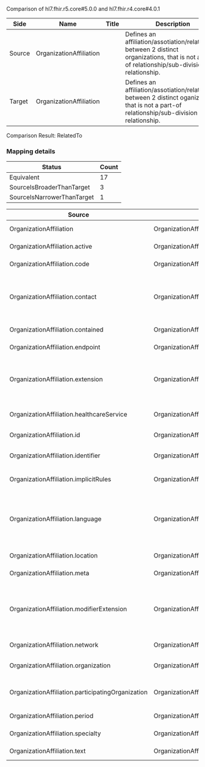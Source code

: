 Comparison of hl7.fhir.r5.core#5.0.0 and hl7.fhir.r4.core#4.0.1

| Side | Name | Title | Description | Snapshot | Differential |
| --- | --- | --- | --- | --- | --- |
| Source | OrganizationAffiliation |  | Defines an affiliation/assotiation/relationship between 2 distinct organizations, that is not a part-of relationship/sub-division relationship. | 21 | 13 |
| Target | OrganizationAffiliation |  | Defines an affiliation/assotiation/relationship between 2 distinct oganizations, that is not a part-of relationship/sub-division relationship. | 21 | 13 |


Comparison Result: RelatedTo


### Mapping details

| Status | Count |
| ------ | ----- |
Equivalent | 17 |
SourceIsBroaderThanTarget | 3 |
SourceIsNarrowerThanTarget | 1 |


| Source | Target | Status | Message |
| ------ | ------ | ------ | ------- |
| OrganizationAffiliation | OrganizationAffiliation | Equivalent | R5 `OrganizationAffiliation` maps as Equivalent to R4 `OrganizationAffiliation` |
| OrganizationAffiliation.active | OrganizationAffiliation.active | Equivalent | R5 `OrganizationAffiliation.active` maps as Equivalent to R4 `OrganizationAffiliation.active` |
| OrganizationAffiliation.code | OrganizationAffiliation.code | Equivalent | R5 `OrganizationAffiliation.code` maps as Equivalent to R4 `OrganizationAffiliation.code` |
| OrganizationAffiliation.contact | OrganizationAffiliation.telecom | SourceIsBroaderThanTarget | R5 `OrganizationAffiliation.contact` maps as SourceIsBroaderThanTarget to R4 `OrganizationAffiliation.telecom` - telecom has change due to type change: R5 contact ExtendedContactDetail has no equivalent or mapped type in R4 telecom |
| OrganizationAffiliation.contained | OrganizationAffiliation.contained | Equivalent | R5 `OrganizationAffiliation.contained` maps as Equivalent to R4 `OrganizationAffiliation.contained` |
| OrganizationAffiliation.endpoint | OrganizationAffiliation.endpoint | Equivalent | R5 `OrganizationAffiliation.endpoint` maps as Equivalent to R4 `OrganizationAffiliation.endpoint` |
| OrganizationAffiliation.extension | OrganizationAffiliation.extension | SourceIsBroaderThanTarget | R5 `OrganizationAffiliation.extension` maps as SourceIsBroaderThanTarget to R4 `OrganizationAffiliation.extension` - extension has change due to type change: R5 `extension` `Extension` maps as SourceIsBroaderThanTarget for R4 `extension` |
| OrganizationAffiliation.healthcareService | OrganizationAffiliation.healthcareService | Equivalent | R5 `OrganizationAffiliation.healthcareService` maps as Equivalent to R4 `OrganizationAffiliation.healthcareService` |
| OrganizationAffiliation.id | OrganizationAffiliation.id | Equivalent | R5 `OrganizationAffiliation.id` maps as Equivalent to R4 `OrganizationAffiliation.id` |
| OrganizationAffiliation.identifier | OrganizationAffiliation.identifier | Equivalent | R5 `OrganizationAffiliation.identifier` maps as Equivalent to R4 `OrganizationAffiliation.identifier` |
| OrganizationAffiliation.implicitRules | OrganizationAffiliation.implicitRules | Equivalent | R5 `OrganizationAffiliation.implicitRules` maps as Equivalent to R4 `OrganizationAffiliation.implicitRules` |
| OrganizationAffiliation.language | OrganizationAffiliation.language | SourceIsNarrowerThanTarget | R5 `OrganizationAffiliation.language` maps as SourceIsNarrowerThanTarget to R4 `OrganizationAffiliation.language` - language changed the binding strength from Required to Preferred; language has change due to type change: R5 `language` `code` maps as SourceIsNarrowerThanTarget for R4 `language` |
| OrganizationAffiliation.location | OrganizationAffiliation.location | Equivalent | R5 `OrganizationAffiliation.location` maps as Equivalent to R4 `OrganizationAffiliation.location` |
| OrganizationAffiliation.meta | OrganizationAffiliation.meta | Equivalent | R5 `OrganizationAffiliation.meta` maps as Equivalent to R4 `OrganizationAffiliation.meta` |
| OrganizationAffiliation.modifierExtension | OrganizationAffiliation.modifierExtension | SourceIsBroaderThanTarget | R5 `OrganizationAffiliation.modifierExtension` maps as SourceIsBroaderThanTarget to R4 `OrganizationAffiliation.modifierExtension` - modifierExtension has change due to type change: R5 `modifierExtension` `Extension` maps as SourceIsBroaderThanTarget for R4 `modifierExtension` |
| OrganizationAffiliation.network | OrganizationAffiliation.network | Equivalent | R5 `OrganizationAffiliation.network` maps as Equivalent to R4 `OrganizationAffiliation.network` |
| OrganizationAffiliation.organization | OrganizationAffiliation.organization | Equivalent | R5 `OrganizationAffiliation.organization` maps as Equivalent to R4 `OrganizationAffiliation.organization` |
| OrganizationAffiliation.participatingOrganization | OrganizationAffiliation.participatingOrganization | Equivalent | R5 `OrganizationAffiliation.participatingOrganization` maps as Equivalent to R4 `OrganizationAffiliation.participatingOrganization` |
| OrganizationAffiliation.period | OrganizationAffiliation.period | Equivalent | R5 `OrganizationAffiliation.period` maps as Equivalent to R4 `OrganizationAffiliation.period` |
| OrganizationAffiliation.specialty | OrganizationAffiliation.specialty | Equivalent | R5 `OrganizationAffiliation.specialty` maps as Equivalent to R4 `OrganizationAffiliation.specialty` |
| OrganizationAffiliation.text | OrganizationAffiliation.text | Equivalent | R5 `OrganizationAffiliation.text` maps as Equivalent to R4 `OrganizationAffiliation.text` |

